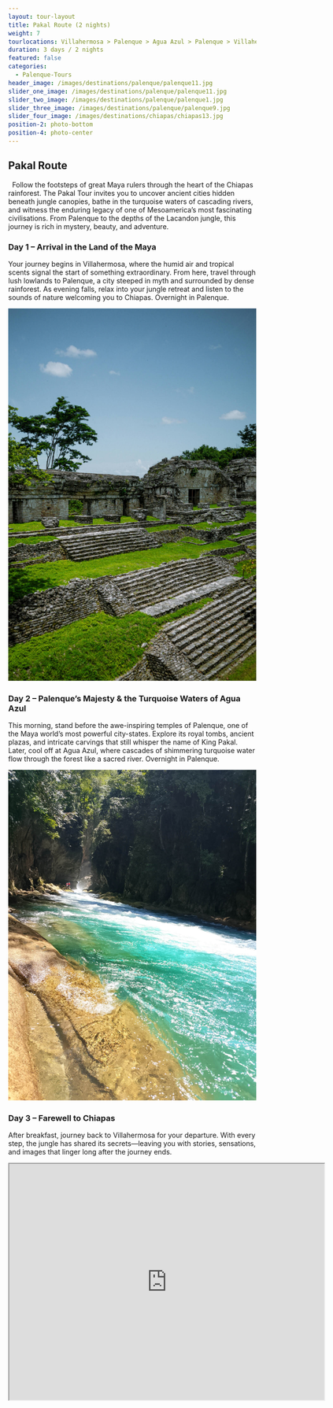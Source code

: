 ```yaml
---
layout: tour-layout
title: Pakal Route (2 nights)
weight: 7
tourlocations: Villahermosa > Palenque > Agua Azul > Palenque > Villahermosa
duration: 3 days / 2 nights
featured: false
categories:
  - Palenque-Tours
header_image: /images/destinations/palenque/palenque11.jpg
slider_one_image: /images/destinations/palenque/palenque11.jpg
slider_two_image: /images/destinations/palenque/palenque1.jpg
slider_three_image: /images/destinations/palenque/palenque9.jpg
slider_four_image: /images/destinations/chiapas/chiapas13.jpg
position-2: photo-bottom
position-4: photo-center
---
```

## Pakal Route
 
Follow the footsteps of great Maya rulers through the heart of the Chiapas rainforest. The Pakal Tour invites you to uncover ancient cities hidden beneath jungle canopies, bathe in the turquoise waters of cascading rivers, and witness the enduring legacy of one of Mesoamerica’s most fascinating civilisations. From Palenque to the depths of the Lacandon jungle, this journey is rich in mystery, beauty, and adventure.

### Day 1 – Arrival in the Land of the Maya
Your journey begins in Villahermosa, where the humid air and tropical scents signal the start of something extraordinary.
From here, travel through lush lowlands to Palenque, a city steeped in myth and surrounded by dense rainforest.
As evening falls, relax into your jungle retreat and listen to the sounds of nature welcoming you to Chiapas.
Overnight in Palenque.

![Pakal Tour](/images/destinations/palenque/palenque5.jpg)

### Day 2 – Palenque’s Majesty & the Turquoise Waters of Agua Azul
This morning, stand before the awe-inspiring temples of Palenque, one of the Maya world’s most powerful city-states.
Explore its royal tombs, ancient plazas, and intricate carvings that still whisper the name of King Pakal.
Later, cool off at Agua Azul, where cascades of shimmering turquoise water flow through the forest like a sacred river.
Overnight in Palenque.

![Pakal Tour](/images/destinations/chiapas/chiapas15.jpg)

### Day 3 – Farewell to Chiapas
After breakfast, journey back to Villahermosa for your departure.
With every step, the jungle has shared its secrets—leaving you with stories, sensations, and images that linger long after the journey ends.


<div class="map-container">
<iframe src="https://www.google.com/maps/d/u/0/embed?mid=14o4ET2HXCAmq-xD5SJttzdX7aS_4iLA&ehbc=2E312F&noprof=1" width="640" height="480"></iframe>
</div>

&nbsp;